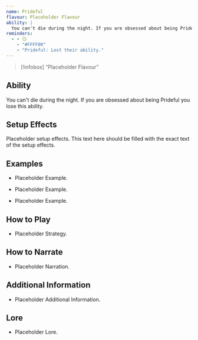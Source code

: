 ```yaml
---
name: Prideful
flavour: Placeholder Flavour
ability: |
  You can't die during the night. If you are obsessed about being Prideful you lose this ability.
reminders:
  - - 😏
    - "#FFFF00"
    - "Prideful: Lost their ability."
---
```

> [!infobox]
>  “Placeholder Flavour”

## Ability
You can't die during the night. If you are obsessed about being Prideful you lose this ability.

## Setup Effects
Placeholder setup effects. This text here should be filled with the exact text of the setup effects.

## Examples
- Placeholder Example.

- Placeholder Example.

- Placeholder Example.

## How to Play
- Placeholder Strategy.

## How to Narrate
- Placeholder Narration.

## Additional Information
- Placeholder Additional Information.

## Lore
- Placeholder Lore.
